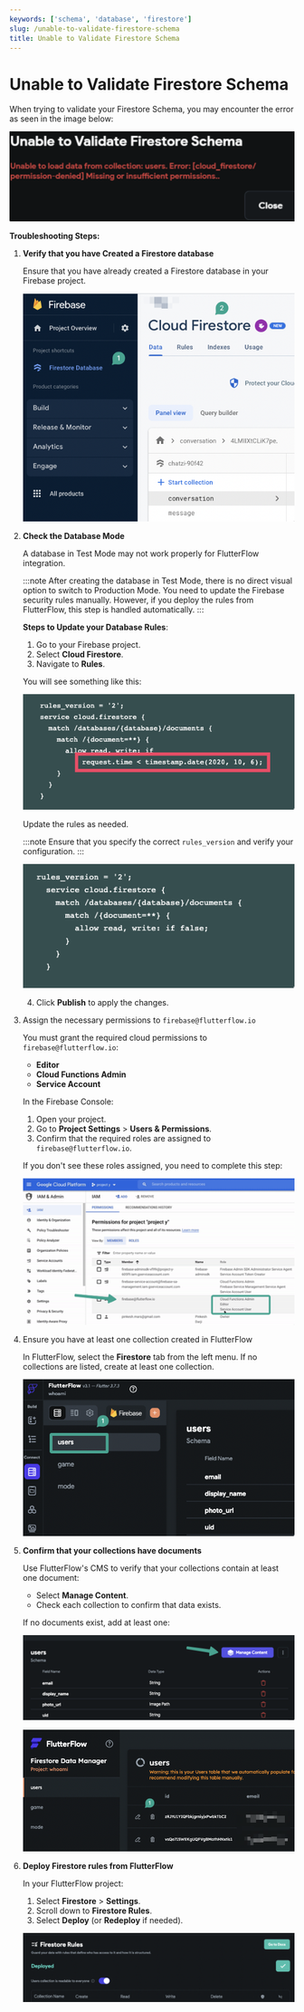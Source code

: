 ```yaml
---
keywords: ['schema', 'database', 'firestore']
slug: /unable-to-validate-firestore-schema
title: Unable to Validate Firestore Schema
---
```


# Unable to Validate Firestore Schema

When trying to validate your Firestore Schema, you may encounter the error as seen in the image below:  

![](../assets/20250430121304770472.png)

**Troubleshooting Steps:**

1. **Verify that you have Created a Firestore database**

    Ensure that you have already created a Firestore database in your Firebase project.

    ![](../assets/20250430121305056379.png)

2. **Check the Database Mode**

    A database in Test Mode may not work properly for FlutterFlow integration.

    :::note 
    After creating the database in Test Mode, there is no direct visual option to switch to Production Mode. You need to update the Firebase security rules manually. However, if you deploy the rules from FlutterFlow, this step is handled automatically.
    :::

    **Steps to Update your Database Rules**:

      1. Go to your Firebase project.
      2. Select **Cloud Firestore**.
      3. Navigate to **Rules**.

      You will see something like this:

      ![](../assets/20250430121305295728.png)

      Update the rules as needed.

      :::note 
      Ensure that you specify the correct `rules_version` and verify your configuration.
      :::

      ![](../assets/20250430121305526883.png)

      4. Click **Publish** to apply the changes.

3. Assign the necessary permissions to `firebase@flutterflow.io`

    You must grant the required cloud permissions to `firebase@flutterflow.io`:

    - **Editor**
    - **Cloud Functions Admin**
    - **Service Account**

    In the Firebase Console:

      1. Open your project.
      2. Go to **Project Settings** > **Users & Permissions**.
      3. Confirm that the required roles are assigned to `firebase@flutterflow.io`.

      If you don't see these roles assigned, you need to complete this step:

      ![](../assets/20250430121305771267.png)

4. Ensure you have at least one collection created in FlutterFlow

    In FlutterFlow, select the **Firestore** tab from the left menu. If no collections are listed, create at least one collection.

    ![](../assets/20250430121306066982.png)

5. **Confirm that your collections have documents**

    Use FlutterFlow's CMS to verify that your collections contain at least one document:

    - Select **Manage Content**.
    - Check each collection to confirm that data exists.

    If no documents exist, add at least one:

    ![](../assets/20250430121306294908.png)

    ![](../assets/20250430121306553330.png)

6. **Deploy Firestore rules from FlutterFlow**

    In your FlutterFlow project:

      1. Select **Firestore** > **Settings**.
      2. Scroll down to **Firestore Rules**.
      3. Select **Deploy** (or **Redeploy** if needed).

      ![](../assets/20250430121306835223.png)



